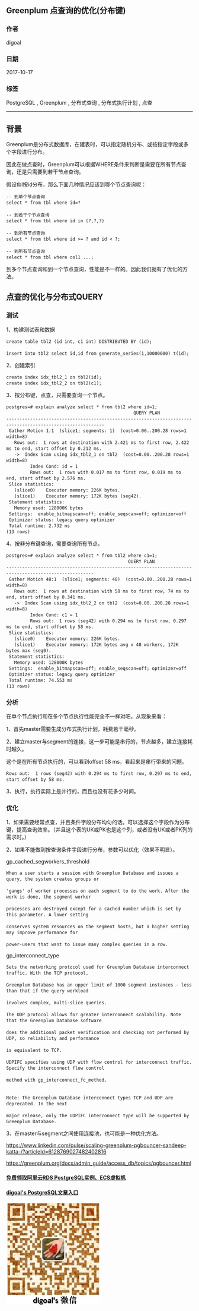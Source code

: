 ## Greenplum 点查询的优化(分布键)  
                         
### 作者        
digoal        
        
### 日期         
2017-10-17       
          
### 标签        
PostgreSQL , Greenplum , 分布式查询 , 分布式执行计划 , 点查    
                    
----                    
                     
## 背景     
Greenplum是分布式数据库，在建表时，可以指定随机分布、或按指定字段或多个字段进行分布。  
  
因此在做点查时，Greenplum可以根据WHERE条件来判断是需要在所有节点查询，还是只需要到若干节点查询。  
  
假设tbl按id分布，那么下面几种情况应该到哪个节点查询呢：  
  
```  
-- 到单个节点查询  
select * from tbl where id=?  
  
-- 到若干个节点查询  
select * from tbl where id in (?,?,?)  
  
-- 到所有节点查询  
select * from tbl where id >= ? and id < ?;  
  
-- 到所有节点查询  
select * from tbl where col1 ...;  
```  
  
到多个节点查询和到一个节点查询，性能是不一样的。因此我们就有了优化的方法。  
  
## 点查的优化与分布式QUERY  
  
### 测试  
  
1、构建测试表和数据  
  
```  
create table tbl2 (id int, c1 int) DISTRIBUTED BY (id);  
  
insert into tbl2 select id,id from generate_series(1,10000000) t(id);  
```  
  
2、创建索引  
  
```  
create index idx_tbl2_1 on tbl2(id);  
create index idx_tbl2_2 on tbl2(c1);  
```  
  
3、按分布键，点查，只需要查询一个节点。  
  
```  
postgres=# explain analyze select * from tbl2 where id=1;  
                                                QUERY PLAN                                                   
-----------------------------------------------------------------------------------------------------------  
 Gather Motion 1:1  (slice1; segments: 1)  (cost=0.00..200.28 rows=1 width=8)  
   Rows out:  1 rows at destination with 2.421 ms to first row, 2.422 ms to end, start offset by 0.212 ms.  
   ->  Index Scan using idx_tbl2_1 on tbl2  (cost=0.00..200.28 rows=1 width=8)  
         Index Cond: id = 1  
         Rows out:  1 rows with 0.017 ms to first row, 0.019 ms to end, start offset by 2.576 ms.  
 Slice statistics:  
   (slice0)    Executor memory: 226K bytes.  
   (slice1)    Executor memory: 172K bytes (seg42).  
 Statement statistics:  
   Memory used: 128000K bytes  
 Settings:  enable_bitmapscan=off; enable_seqscan=off; optimizer=off  
 Optimizer status: legacy query optimizer  
 Total runtime: 2.732 ms  
(13 rows)  
```  
  
4、按非分布键查询，需要查询所有节点。  
  
```  
postgres=# explain analyze select * from tbl2 where c1=1;  
                                              QUERY PLAN                                                 
-------------------------------------------------------------------------------------------------------  
 Gather Motion 48:1  (slice1; segments: 48)  (cost=0.00..200.28 rows=1 width=8)  
   Rows out:  1 rows at destination with 58 ms to first row, 74 ms to end, start offset by 0.341 ms.  
   ->  Index Scan using idx_tbl2_2 on tbl2  (cost=0.00..200.28 rows=1 width=8)  
         Index Cond: c1 = 1  
         Rows out:  1 rows (seg42) with 0.294 ms to first row, 0.297 ms to end, start offset by 58 ms.  
 Slice statistics:  
   (slice0)    Executor memory: 226K bytes.  
   (slice1)    Executor memory: 172K bytes avg x 48 workers, 172K bytes max (seg0).  
 Statement statistics:  
   Memory used: 128000K bytes  
 Settings:  enable_bitmapscan=off; enable_seqscan=off; optimizer=off  
 Optimizer status: legacy query optimizer  
 Total runtime: 74.553 ms  
(13 rows)  
```  
  
### 分析  
在单个节点执行和在多个节点执行性能完全不一样对吧，从现象来看：  
  
1、首先master需要生成分布式执行计划，耗费若干毫秒。  
  
2、建立master与segment的连接，这一步可能是串行的，节点越多，建立连接耗时越久。  
  
这个是在所有节点执行的，可以看到offset 58 ms，看起来是串行带来的问题。  
  
```  
Rows out:  1 rows (seg42) with 0.294 ms to first row, 0.297 ms to end, start offset by 58 ms.  
```  
  
3、执行，执行实际上是并行的，而且也没有花多少时间。  
  
### 优化  
1、如果需要经常点查，并且条件字段分布均匀的话。可以选择这个字段作为分布键，提高查询效率。（并且这个表的UK或PK也是这个列，或者没有UK或者PK列的需求时。）  
  
2、如果不能做到按查询条件字段进行分布，参数可以优化（效果不明显）。  
  
gp_cached_segworkers_threshold  
  
```  
When a user starts a session with Greenplum Database and issues a query, the system creates groups or  
  
'gangs' of worker processes on each segment to do the work. After the work is done, the segment worker  
  
processes are destroyed except for a cached number which is set by this parameter. A lower setting  
  
conserves system resources on the segment hosts, but a higher setting may improve performance for  
  
power-users that want to issue many complex queries in a row.  
```  
  
gp_interconnect_type  
  
```  
Sets the networking protocol used for Greenplum Database interconnect traffic. With the TCP protocol,  
  
Greenplum Database has an upper limit of 1000 segment instances - less than that if the query workload  
  
involves complex, multi-slice queries.  
  
The UDP protocol allows for greater interconnect scalability. Note that the Greenplum Database software  
  
does the additional packet verification and checking not performed by UDP, so reliability and performance  
  
is equivalent to TCP.  
  
UDPIFC specifies using UDP with flow control for interconnect traffic. Specify the interconnect flow control  
  
method with gp_interconnect_fc_method.  
  
  
Note: The Greenplum Database interconnect types TCP and UDP are deprecated. In the next  
  
major release, only the UDPIFC interconnect type will be supported by Greenplum Database.  
```  
  
3、在master与segment之间使用连接池，也可能是一种优化方法。   
  
https://www.linkedin.com/pulse/scaling-greenplum-pgbouncer-sandeep-katta-/?articleId=6128769027482402816  
  
https://greenplum.org/docs/admin_guide/access_db/topics/pgbouncer.html   
  
  
  
  
  
  
  
  
  
  
  
  
  
#### [免费领取阿里云RDS PostgreSQL实例、ECS虚拟机](https://free.aliyun.com/ "57258f76c37864c6e6d23383d05714ea")
  
  
#### [digoal's PostgreSQL文章入口](https://github.com/digoal/blog/blob/master/README.md "22709685feb7cab07d30f30387f0a9ae")
  
  
![digoal's weixin](../pic/digoal_weixin.jpg "f7ad92eeba24523fd47a6e1a0e691b59")
  
  
  
  
  
  
  
